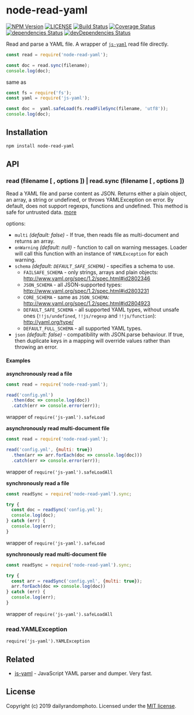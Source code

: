 # node-read-yaml

[![NPM Version][npm-version-image]][npm-url]
[![LICENSE][license-image]][license-url]
[![Build Status][travis-image]][travis-url]
[![Coverage Status][coveralls-image]][coveralls-url]
[![dependencies Status][dependencies-image]][dependencies-url]
[![devDependencies Status][devDependencies-image]][devDependencies-url]

Read and parse a YAML file. A wrapper of [`js-yaml`](https://github.com/nodeca/js-yaml) read file directly.

```js
const read = require('node-read-yaml');

const doc = read.sync(filename);
console.log(doc);
```

same as

```js
const fs = require('fs');
const yaml = require('js-yaml');

const doc =  yaml.safeLoad(fs.readFileSync(filename, 'utf8'));
console.log(doc);
```

## Installation

```sh
npm install node-read-yaml
```

## API

### read (filename [ , options ]) | read.sync (filename [ , options ])
Read a YAML file and parse content as JSON.
Returns either a plain object, an array, a string or undefined, or throws YAMLException on error. By default, does not support regexps, functions and undefined. This method is safe for untrusted data.
[more](https://github.com/nodeca/js-yaml#api)

options:

- `multi` _(default: false)_ - If true, then reads file as multi-document and returns an array.
- `onWarning` _(default: null)_ - function to call on warning messages.
  Loader will call this function with an instance of `YAMLException` for each warning.
- `schema` _(default: `DEFAULT_SAFE_SCHEMA`)_ - specifies a schema to use.
  - `FAILSAFE_SCHEMA` - only strings, arrays and plain objects:
    http://www.yaml.org/spec/1.2/spec.html#id2802346
  - `JSON_SCHEMA` - all JSON-supported types:
    http://www.yaml.org/spec/1.2/spec.html#id2803231
  - `CORE_SCHEMA` - same as `JSON_SCHEMA`:
    http://www.yaml.org/spec/1.2/spec.html#id2804923
  - `DEFAULT_SAFE_SCHEMA` - all supported YAML types, without unsafe ones
    (`!!js/undefined`, `!!js/regexp` and `!!js/function`):
    http://yaml.org/type/
  - `DEFAULT_FULL_SCHEMA` - all supported YAML types.
- `json` _(default: false)_ - compatibility with JSON.parse behaviour. If true, then duplicate keys in a mapping will override values rather than throwing an error.

#### Examples

**asynchronously read a file**
```js
const read = require('node-read-yaml');

read('config.yml')
  .then(doc => console.log(doc))
  .catch(err => console.error(err));
```
wrapper of `require('js-yaml').safeLoad`

**asynchronously read multi-document file**
```js
const read = require('node-read-yaml');

read('config.yml', {multi: true})
  .then(arr => arr.forEach(doc => console.log(doc)))
  .catch(err => console.error(err));
```
wrapper of `require('js-yaml').safeLoadAll`

**synchronously read a file**
```js
const readSync = require('node-read-yaml').sync;

try {
  const doc = readSync('config.yml');
  console.log(doc);
} catch (err) {
  console.log(err);
}
```
wrapper of `require('js-yaml').safeLoad`

**synchronously read multi-document file**
```js
const readSync = require('node-read-yaml').sync;

try {
  const arr = readSync('config.yml', {multi: true});
  arr.forEach(doc => console.log(doc))
} catch (err) {
  console.log(err);
}
```
wrapper of `require('js-yaml').safeLoadAll`

### read.YAMLException
`require('js-yaml').YAMLException`

## Related
- [js-yaml](https://github.com/nodeca/js-yaml) - JavaScript YAML parser and dumper. Very fast.

## License
Copyright (c) 2019 dailyrandomphoto. Licensed under the [MIT license][license-url].

[npm-url]: https://www.npmjs.com/package/node-read-yaml
[travis-url]: https://travis-ci.org/dailyrandomphoto/node-read-yaml
[coveralls-url]: https://coveralls.io/github/dailyrandomphoto/node-read-yaml?branch=master
[license-url]: LICENSE
[dependencies-url]: https://david-dm.org/dailyrandomphoto/node-read-yaml
[devDependencies-url]: https://david-dm.org/dailyrandomphoto/node-read-yaml?type=dev

[npm-downloads-image]: https://img.shields.io/npm/dm/node-read-yaml
[npm-version-image]: https://img.shields.io/npm/v/node-read-yaml
[license-image]: https://img.shields.io/npm/l/node-read-yaml
[travis-image]: https://img.shields.io/travis/dailyrandomphoto/node-read-yaml
[coveralls-image]: https://img.shields.io/coveralls/github/dailyrandomphoto/node-read-yaml
[dependencies-image]: https://img.shields.io/david/dailyrandomphoto/node-read-yaml
[devDependencies-image]: https://img.shields.io/david/dev/dailyrandomphoto/node-read-yaml
